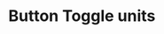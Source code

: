 # Button Toggle units 

[Git branch]:(https://github.com/codiku/react-native-temperature-converter/tree/006-EN-button-toggle-unit)
